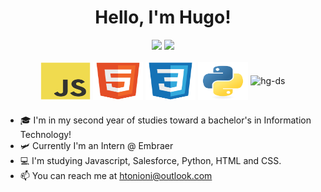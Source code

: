 <div align="center">
  <h1> Hello, I'm Hugo! </h1>
  
  <img src="https://readme-stats-hg-yaa7.vercel.app/api?username=htonioni&hide_title=false&hide_border=true&show_icons=true&theme=vision-friendly-dark&include_all_commits=true&count_private=false&hide_rank=true&border_radius=15" />

  <img height="140px" src="https://readme-stats-hg-yaa7.vercel.app/api/top-langs/?username=htonioni&hide=Jupyter%20Notebook&langs_count=8&layout=compact&hide_border=true&theme=vision-friendly-dark&border_radius=15" />  

</div>

<div style="display: inline_block", align="center"><br>
<img align="center" alt="hg-JS" height="60" width="80" src="https://raw.githubusercontent.com/devicons/devicon/master/icons/javascript/javascript-original.svg">
<img align="center" alt="hg-HTML" height="60" width="80" src="https://github.com/devicons/devicon/blob/master/icons/html5/html5-original.svg">
<img align="center" alt="hg-css" height="60" width="80" src="https://github.com/devicons/devicon/blob/master/icons/css3/css3-original.svg">
<img align="center" alt="hg-Python" height="60" width="80" src="https://raw.githubusercontent.com/devicons/devicon/master/icons/python/python-original.svg">
<img align="center" alt="hg-ds" height="60" width="80" src="https://cdn.jsdelivr.net/gh/devicons/devicon/icons/mysql/mysql-plain-wordmark.svg">

</div>  

###
- 🎓 I'm in my second year of studies toward a bachelor's in Information Technology!
- 🛩️ Currently I'm an Intern @ Embraer
- 💻 I'm studying Javascript, Salesforce, Python, HTML and CSS.
- 📫 You can reach me at htonioni@outlook.com
